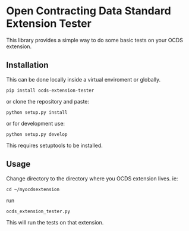 Open Contracting Data Standard Extension Tester
===============================================

This library provides a simple way to do some basic tests on your OCDS extension.

Installation
-------------

This can be done locally inside a virtual enviroment or globally.

```
pip install ocds-extension-tester
```
or clone the repository and paste:
```
python setup.py install
```
or for development use:
```
python setup.py develop
```
This requires setuptools to be installed.

Usage
------

Change directory to the directory where you OCDS extension lives. ie:

```
cd ~/myocdsextension
```

run

```
ocds_extension_tester.py
```

This will run the tests on that extension.


